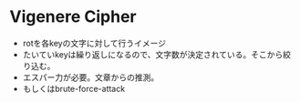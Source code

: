 # Vigenere Cipher
- rotを各keyの文字に対して行うイメージ
- たいていkeyは繰り返しになるので、文字数が決定されている。そこから絞り込む。
- エスパー力が必要。文章からの推測。
- もしくはbrute-force-attack